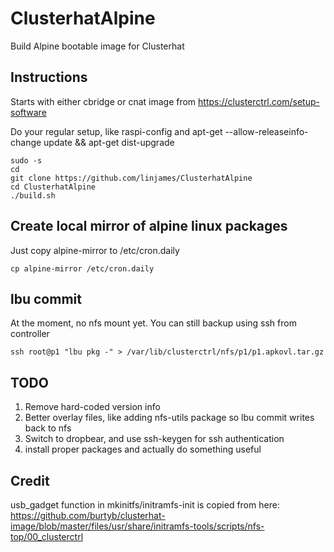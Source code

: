 # ClusterhatAlpine
  Build Alpine bootable image for Clusterhat

## Instructions
  Starts with either cbridge or cnat image from https://clusterctrl.com/setup-software
  
  Do your regular setup, like raspi-config and apt-get --allow-releaseinfo-change update && apt-get dist-upgrade

```
sudo -s
cd
git clone https://github.com/linjames/ClusterhatAlpine
cd ClusterhatAlpine
./build.sh
```

## Create local mirror of alpine linux packages
  Just copy alpine-mirror to /etc/cron.daily
  ```
  cp alpine-mirror /etc/cron.daily
  ```

## lbu commit
  At the moment, no nfs mount yet. You can still backup using ssh from controller
  ```
  ssh root@p1 "lbu pkg -" > /var/lib/clusterctrl/nfs/p1/p1.apkovl.tar.gz
  ```

## TODO
  1. Remove hard-coded version info
  2. Better overlay files, like adding nfs-utils package so lbu commit writes back to nfs
  3. Switch to dropbear, and use ssh-keygen for ssh authentication
  4. install proper packages and actually do something useful

## Credit
  usb_gadget function in mkinitfs/initramfs-init is copied from here: https://github.com/burtyb/clusterhat-image/blob/master/files/usr/share/initramfs-tools/scripts/nfs-top/00_clusterctrl
